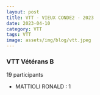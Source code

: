 ```yaml
---
layout: post
title: VTT - VIEUX CONDE2 - 2023
date: 2023-04-10
category: VTT
tags: VTT
image: assets/img/blog/vtt.jpeg
---
```


### VTT Vétérans B
19 participants
- MATTIOLI RONALD : 1
